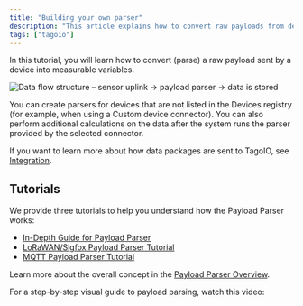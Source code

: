 ```yaml
---
title: "Building your own parser"
description: "This article explains how to convert raw payloads from devices into measurable variables using the TagoIO Payload Parser and links to three step-by-step tutorials plus a video walkthrough."
tags: ["tagoio"]
---
```

In this tutorial, you will learn how to convert (parse) a raw payload sent by a device into measurable variables.

![Data flow structure – sensor uplink → payload parser → data is stored](/docs_imagem/tagoio/building-your-own-parser-2.png)

You can create parsers for devices that are not listed in the Devices registry (for example, when using a Custom device connector). You can also perform additional calculations on the data after the system runs the parser provided by the selected connector.

If you want to learn more about how data packages are sent to TagoIO, see [Integration](/docs/tagoio/integrations/).


## Tutorials

We provide three tutorials to help you understand how the Payload Parser works:

- [In-Depth Guide for Payload Parser](https://tagoio.discourse.group/t/in-depth-guide-to-payload-parser/898)
- [LoRaWAN/Sigfox Payload Parser Tutorial](https://tagoio.discourse.group/t/how-to-build-a-lorawan-sigfox-payload-parser/843)
- [MQTT Payload Parser Tutorial](https://tagoio.discourse.group/t/how-to-build-an-mqtt-payload-parser/1032)

Learn more about the overall concept in the [Payload Parser Overview](/docs/tagoio/payload-parser/).

For a step-by-step visual guide to payload parsing, watch this video:

<YouTube videoId="qPxTPD8qhYc" title="How to Parse Scripts Using the Payload Parser" />